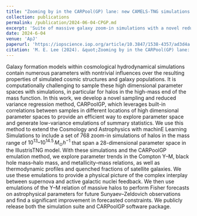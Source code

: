 ```yaml
---
title: "Zooming by in the CARPool(GP) lane: new CAMELS-TNG simulations of zoomed-in massive halos"
collection: publications
permalink: /publication/2024-06-04-CPGP.md
excerpt: 'Suite of massive galaxy zoom-in simulations with a novel reduced variance emulation method.'
date: 2024-6-04
venue: 'ApJ'
paperurl: 'https://iopscience.iop.org/article/10.3847/1538-4357/ad3d4a'
citation: 'M. E. Lee (2024). &quot;Zooming by in the CARPool(GP) lane: new CAMELS-TNG simulations of zoomed-in massive halos.&quot; <i>ApJ</i>. 1(1).'
---
```


Galaxy formation models within cosmological hydrodynamical simulations contain numerous parameters with nontrivial influences over the resulting properties of simulated cosmic structures and galaxy populations. It is computationally challenging to sample these high dimensional parameter spaces with simulations, in particular for halos in the high-mass end of the mass function. In this work, we develop a novel sampling and reduced variance regression method, CARPoolGP, which leverages built-in correlations between samples in different locations of high dimensional parameter spaces to provide an efficient way to explore parameter space and generate low-variance emulations of summary statistics. We use this method to extend the Cosmology and Astrophysics with machinE Learning Simulations to include a set of 768 zoom-in simulations of halos in the mass range of $10^{13}–10^{14.5}\, M_{\odot} h^{−1}$ that span a 28-dimensional parameter space in the IllustrisTNG model. With these simulations and the CARPoolGP emulation method, we explore parameter trends in the Compton Y–M, black hole mass–halo mass, and metallicity–mass relations, as well as thermodynamic profiles and quenched fractions of satellite galaxies. We use these emulations to provide a physical picture of the complex interplay between supernova and active galactic nuclei feedback. We then use emulations of the Y–M relation of massive halos to perform Fisher forecasts on astrophysical parameters for future Sunyaev–Zeldovich observations and find a significant improvement in forecasted constraints. We publicly release both the simulation suite and CARPoolGP software package.